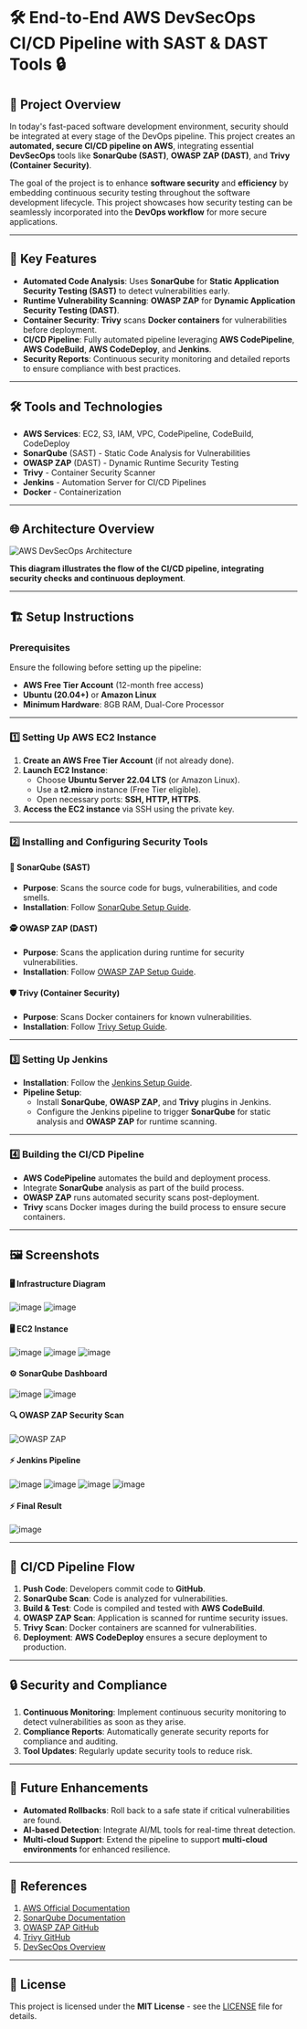 
# 🛠️ **End-to-End AWS DevSecOps CI/CD Pipeline with SAST & DAST Tools** 🔒

## 🚀 **Project Overview**

In today's fast-paced software development environment, security should be integrated at every stage of the DevOps pipeline. This project creates an **automated, secure CI/CD pipeline on AWS**, integrating essential **DevSecOps** tools like **SonarQube (SAST)**, **OWASP ZAP (DAST)**, and **Trivy (Container Security)**.

The goal of the project is to enhance **software security** and **efficiency** by embedding continuous security testing throughout the software development lifecycle. This project showcases how security testing can be seamlessly incorporated into the **DevOps workflow** for more secure applications.

---

## 📌 **Key Features**

- **Automated Code Analysis**: Uses **SonarQube** for **Static Application Security Testing (SAST)** to detect vulnerabilities early.
- **Runtime Vulnerability Scanning**: **OWASP ZAP** for **Dynamic Application Security Testing (DAST)**.
- **Container Security**: **Trivy** scans **Docker containers** for vulnerabilities before deployment.
- **CI/CD Pipeline**: Fully automated pipeline leveraging **AWS CodePipeline**, **AWS CodeBuild**, **AWS CodeDeploy**, and **Jenkins**.
- **Security Reports**: Continuous security monitoring and detailed reports to ensure compliance with best practices.

---

## 🛠️ **Tools and Technologies**

- **AWS Services**: EC2, S3, IAM, VPC, CodePipeline, CodeBuild, CodeDeploy
- **SonarQube** (SAST) - Static Code Analysis for Vulnerabilities
- **OWASP ZAP** (DAST) - Dynamic Runtime Security Testing
- **Trivy** - Container Security Scanner
- **Jenkins** - Automation Server for CI/CD Pipelines
- **Docker** - Containerization

---

## 🌐 **Architecture Overview**

![AWS DevSecOps Architecture](https://link-to-your-image.com)

**This diagram illustrates the flow of the CI/CD pipeline, integrating security checks and continuous deployment**.

---

## 🏗️ **Setup Instructions**

### Prerequisites

Ensure the following before setting up the pipeline:

- **AWS Free Tier Account** (12-month free access)
- **Ubuntu (20.04+)** or **Amazon Linux**
- **Minimum Hardware**: 8GB RAM, Dual-Core Processor

---

### 1️⃣ **Setting Up AWS EC2 Instance**

1. **Create an AWS Free Tier Account** (if not already done).
2. **Launch EC2 Instance**:
   - Choose **Ubuntu Server 22.04 LTS** (or Amazon Linux).
   - Use a **t2.micro** instance (Free Tier eligible).
   - Open necessary ports: **SSH, HTTP, HTTPS**.
3. **Access the EC2 instance** via SSH using the private key.

---

### 2️⃣ **Installing and Configuring Security Tools**

#### 🔐 **SonarQube (SAST)**

- **Purpose**: Scans the source code for bugs, vulnerabilities, and code smells.
- **Installation**: Follow [SonarQube Setup Guide](https://docs.sonarqube.org/).

#### 🕵️ **OWASP ZAP (DAST)**

- **Purpose**: Scans the application during runtime for security vulnerabilities.
- **Installation**: Follow [OWASP ZAP Setup Guide](https://www.zaproxy.org/).

#### 🛡️ **Trivy (Container Security)**

- **Purpose**: Scans Docker containers for known vulnerabilities.
- **Installation**: Follow [Trivy Setup Guide](https://github.com/aquasecurity/trivy).

---

### 3️⃣ **Setting Up Jenkins**

- **Installation**: Follow the [Jenkins Setup Guide](https://www.jenkins.io/doc/book/installing/).
- **Pipeline Setup**:
  - Install **SonarQube**, **OWASP ZAP**, and **Trivy** plugins in Jenkins.
  - Configure the Jenkins pipeline to trigger **SonarQube** for static analysis and **OWASP ZAP** for runtime scanning.

---

### 4️⃣ **Building the CI/CD Pipeline**

- **AWS CodePipeline** automates the build and deployment process.
- Integrate **SonarQube** analysis as part of the build process.
- **OWASP ZAP** runs automated security scans post-deployment.
- **Trivy** scans Docker images during the build process to ensure secure containers.

---

## 🖼️ **Screenshots**

#### 🖥️ **Infrastructure Diagram**
![image](https://github.com/user-attachments/assets/639655b7-bdbd-415a-b613-33226e548fba)
![image](https://github.com/user-attachments/assets/24c8e064-4a8e-49f7-8c09-205a32d9a7ea)


#### 🖥️ **EC2 Instance**

![image](https://github.com/user-attachments/assets/bac6d7a3-5283-46c9-837a-91a7ccef0a7b)
![image](https://github.com/user-attachments/assets/3352ad8c-cf60-4cf8-a2b8-a5900bf71d33)
![image](https://github.com/user-attachments/assets/0e6122dc-aed7-45d0-833e-ac2b07fd5e3d)


#### ⚙️ **SonarQube Dashboard**

![image](https://github.com/user-attachments/assets/b5feaecc-4969-4186-a48b-0ade262075c6)
![image](https://github.com/user-attachments/assets/cec974b1-5725-4d28-9e7f-e4056f870926)

#### 🔍 **OWASP ZAP Security Scan**

![OWASP ZAP](https://link-to-your-image.com)

#### ⚡ **Jenkins Pipeline**

![image](https://github.com/user-attachments/assets/e4898409-0112-4174-8f93-a93473e1cd05)
![image](https://github.com/user-attachments/assets/c2e593c8-a189-4a15-88e5-768cc3bf1843)
![image](https://github.com/user-attachments/assets/af6177c0-2f57-47a0-8af9-6524858d26a0)
![image](https://github.com/user-attachments/assets/30bb753d-a05e-4bb8-a5b7-a6be106b696d)


#### ⚡ **Final Result**

![image](https://github.com/user-attachments/assets/9b396846-8d60-4fb2-ac9c-8dd580e10e0f)


---

## 🚀 **CI/CD Pipeline Flow**

1. **Push Code**: Developers commit code to **GitHub**.
2. **SonarQube Scan**: Code is analyzed for vulnerabilities.
3. **Build & Test**: Code is compiled and tested with **AWS CodeBuild**.
4. **OWASP ZAP Scan**: Application is scanned for runtime security issues.
5. **Trivy Scan**: Docker containers are scanned for vulnerabilities.
6. **Deployment**: **AWS CodeDeploy** ensures a secure deployment to production.

---

## 🔒 **Security and Compliance**

1. **Continuous Monitoring**: Implement continuous security monitoring to detect vulnerabilities as soon as they arise.
2. **Compliance Reports**: Automatically generate security reports for compliance and auditing.
3. **Tool Updates**: Regularly update security tools to reduce risk.

---

## 🔧 **Future Enhancements**

- **Automated Rollbacks**: Roll back to a safe state if critical vulnerabilities are found.
- **AI-based Detection**: Integrate AI/ML tools for real-time threat detection.
- **Multi-cloud Support**: Extend the pipeline to support **multi-cloud environments** for enhanced resilience.

---

## 📜 **References**

1. [AWS Official Documentation](https://aws.amazon.com/)
2. [SonarQube Documentation](https://docs.sonarqube.org/)
3. [OWASP ZAP GitHub](https://github.com/zaproxy/zaproxy)
4. [Trivy GitHub](https://github.com/aquasecurity/trivy)
5. [DevSecOps Overview](https://medium.com/@pardhikhush/devsecops-end-to-end-cicd-project-devops-engineer-github-sonarqube-owasp-trivy-docker-8fe72265f7ea)

---

## 📄 **License**

This project is licensed under the **MIT License** - see the [LICENSE](LICENSE) file for details.
